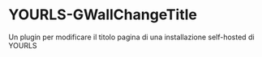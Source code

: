 # YOURLS-GWallChangeTitle
Un plugin per modificare il titolo pagina di una installazione self-hosted di YOURLS
